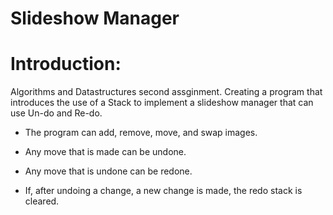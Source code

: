 Slideshow Manager
======

Introduction:
======

Algorithms and Datastructures second assginment. Creating a program that 
introduces the use of a Stack to implement a slideshow manager that can use 
Un-do and Re-do.

- The program can add, remove, move, and swap images.

- Any move that is made can be undone.

- Any move that is undone can be redone.

- If, after undoing a change, a new change is made, the redo stack is cleared.